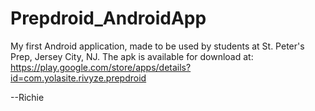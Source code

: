 # Prepdroid_AndroidApp
My first Android application, made to be used by students at St. Peter's Prep, Jersey City, NJ.
The apk is available for download at:
https://play.google.com/store/apps/details?id=com.yolasite.rivyze.prepdroid

--Richie